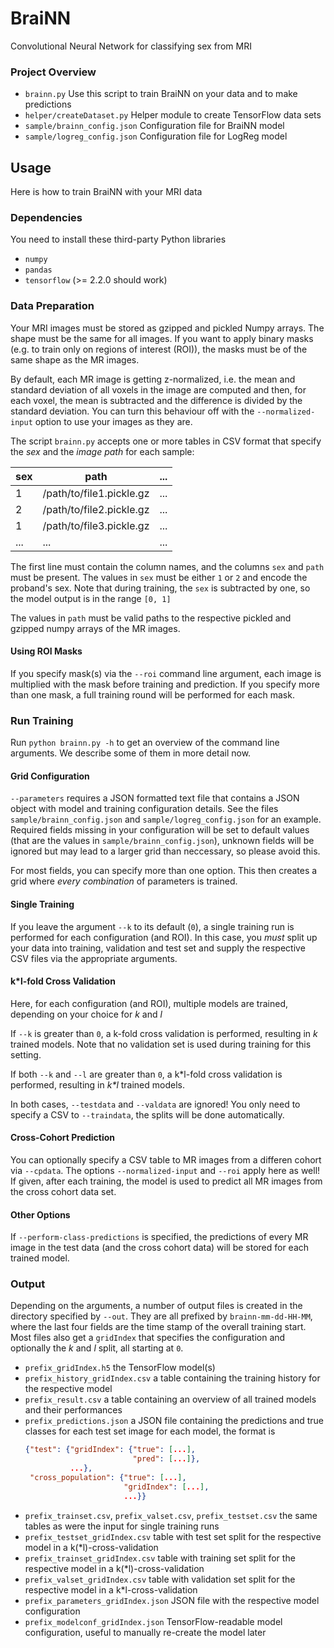 # BraiNN
Convolutional Neural Network for classifying sex from MRI

### Project Overview

* `brainn.py` Use this script to train BraiNN on your data and to make predictions
* `helper/createDataset.py` Helper module to create TensorFlow data sets
* `sample/brainn_config.json` Configuration file for BraiNN model
* `sample/logreg_config.json` Configuration file for LogReg model

## Usage

Here is how to train BraiNN with your MRI data

### Dependencies

You need to install these third-party Python libraries

* `numpy`
* `pandas`
* `tensorflow` (>= 2.2.0 should work)

### Data Preparation

Your MRI images must be stored as gzipped and pickled Numpy arrays. The shape must be the same for all images. If you want to apply binary masks (e.g. to train only on regions of interest (ROI)), the masks must be of the same shape as the MR images. 

By default, each MR image is getting z-normalized, i.e. the mean and standard deviation of all voxels in the image are computed and then, for each voxel, the mean is subtracted and the difference is divided by the standard deviation. You can turn this behaviour off with the `--normalized-input` option to use your images as they are.

The script `brainn.py` accepts one or more tables in CSV format that specify the _sex_ and the _image path_ for each sample:

| sex | path | ... |
| --- | ---- | --- |
| 1   | /path/to/file1.pickle.gz | ... |
| 2   | /path/to/file2.pickle.gz | ... |
| 1   | /path/to/file3.pickle.gz | ... |
| ...   | ... | ... |

The first line must contain the column names, and the columns `sex` and `path` must be present. The values in `sex` must be either `1` or `2` and encode the proband's sex. Note that during training, the `sex` is subtracted by one, so the model output is in the range `[0, 1]`

The values in `path` must be valid paths to the respective pickled and gzipped numpy arrays of the MR images.

#### Using ROI Masks

If you specify mask(s) via the `--roi` command line argument, each image is multiplied with the mask before training and prediction. If you specify more than one mask, a full training round will be performed for each mask.

### Run Training

Run `python brainn.py -h` to get an overview of the command line arguments. We describe some of them in more detail now.

#### Grid Configuration

`--parameters` requires a JSON formatted text file that contains a JSON object with model and training configuration details. See the files `sample/brainn_config.json` and `sample/logreg_config.json` for an example. Required fields missing in your configuration will be set to default values (that are the values in `sample/brainn_config.json`), unknown fields will be ignored but may lead to a larger grid than neccessary, so please avoid this.

For most fields, you can specify more than one option. This then creates a grid where _every combination_ of parameters is trained.

#### Single Training

If you leave the argument `--k` to its default (`0`), a single training run is performed for each configuration (and ROI). In this case, you _must_ split up your data into training, validation and test set and supply the respective CSV files via the appropriate arguments.

#### k\*l-fold Cross Validation

Here, for each configuration (and ROI), multiple models are trained, depending on your choice for _k_ and _l_

If `--k` is greater than `0`, a k-fold cross validation is performed, resulting in _k_ trained models. Note that no validation set is used during training for this setting.

If both `--k` and `--l` are greater than `0`, a k\*l-fold cross validation is performed, resulting in _k\*l_ trained models.

In both cases, `--testdata` and `--valdata` are ignored! You only need to specify a CSV to `--traindata`, the splits will be done automatically.

#### Cross-Cohort Prediction

You can optionally specify a CSV table to MR images from a differen cohort via `--cpdata`. The options `--normalized-input` and `--roi` apply here as well! If given, after each training, the model is used to predict all MR images from the cross cohort data set.

#### Other Options

If `--perform-class-predictions` is specified, the predictions of every MR image in the test data (and the cross cohort data) will be stored for each trained model.

### Output

Depending on the arguments, a number of output files is created in the directory specified by `--out`. They are all prefixed by `brainn-mm-dd-HH-MM`, where the last four fields are the time stamp of the overall training start. Most files also get a `gridIndex` that specifies the configuration and optionally the _k_ and _l_ split, all starting at `0`.

* `prefix_gridIndex.h5` the TensorFlow model(s)
* `prefix_history_gridIndex.csv` a table containing the training history for the respective model
* `prefix_result.csv` a table containing an overview of all trained models and their performances
* `prefix_predictions.json` a JSON file containing the predictions and true classes for each test set image for each model, the format is
  ```JSON
  {"test": {"gridIndex": {"true": [...],
                          "pred": [...]},
            ...},
   "cross_population": {"true": [...],
                        "gridIndex": [...],
                        ...}}
  ```
* `prefix_trainset.csv`, `prefix_valset.csv`, `prefix_testset.csv` the same tables as were the input for single training runs
* `prefix_testset_gridIndex.csv` table with test set split for the respective model in a k(\*l)-cross-validation
* `prefix_trainset_gridIndex.csv` table with training set split for the respective model in a k(\*l)-cross-validation
* `prefix_valset_gridIndex.csv` table with validation set split for the respective model in a k\*l-cross-validation
* `prefix_parameters_gridIndex.json` JSON file with the respective model configuration
* `prefix_modelconf_gridIndex.json` TensorFlow-readable model configuration, useful to manually re-create the model later
